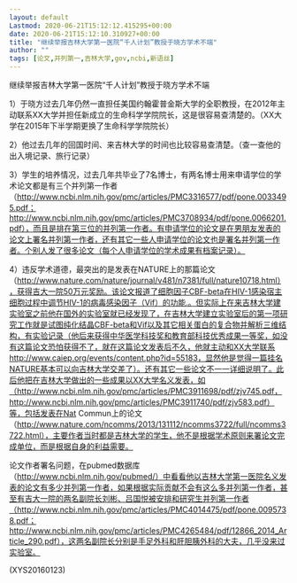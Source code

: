 ```yaml
---
layout: default
Lastmod: 2020-06-21T15:12:12.415295+00:00
date: 2020-06-21T15:12:10.310927+00:00
title: "继续举报吉林大学第一医院“千人计划”教授于晓方学术不端"
author: ""
tags: [论文,并列第一,吉林大学,gov,ncbi,新语丝]
---
```


继续举报吉林大学第一医院“千人计划”教授于晓方学术不端

1）于晓方过去几年仍然一直担任美国约翰霍普金斯大学的全职教授，在2012年主动联系XX大学并担任新成立的生命科学学院院长，这是很容易查清楚的。（XX大学在2015年下半学期更换了生命科学学院院长）

2）他过去几年的回国时间、来吉林大学的时间也比较容易查清楚。（查一查他的出入境记录、旅行记录）

3）学生的培养情况，过去几年共毕业了7名博士，有两名博士用来申请学位的学术论文都是有三个并列第一作者（http://www.ncbi.nlm.nih.gov/pmc/articles/PMC3316577/pdf/pone.0033495.pdf；http://www.ncbi.nlm.nih.gov/pmc/articles/PMC3708934/pdf/pone.0066201.pdf），而且是排在第三位的并列第一作者。有申请学位的论文是在男朋友发表的论文上署名并列第一作者，还有其它一些人申请学位的论文也是署名并列第一作者。个别人发了很多论文（每个人申请学位的学术成果有档案记录）。

4）违反学术道德，最突出的是发表在NATURE上的那篇论文（http://www.nature.com/nature/journal/v481/n7381/full/nature10718.html），获得吉大一院50万元奖励。该论文报道了细胞因子CBF-beta在HIV-1感染宿主细胞过程中调节HIV-1的病毒感染因子（Vif）的功能.。但实际上在来吉林大学建实验室之前他在国外的实验室就已经发现了，在吉林大学建立实验室后的第一项研究工作就是试图纯化结晶CBF-beta和Vif以及其它相关蛋白的复合物并解析三维结构，有实验记录（他后来获得中华医学科技奖和教育部科技优秀成果一等奖，如没有这篇论文恐怕获得不了，就在这篇论文发表后不久，他就主动和XX大学联系http://www.caiep.org/events/content.php?id=55183，显然他是觉得一篇挂名NATURE基本可以向吉林大学交差了）。还有其它一些论文不一一详细说明了。此后他把在吉林大学做出的一些成果以XX大学名义发表，如（http://www.ncbi.nlm.nih.gov/pmc/articles/PMC3911698/pdf/zjv745.pdf，http://www.ncbi.nlm.nih.gov/pmc/articles/PMC3911740/pdf/zjv583.pdf）等，包括发表在Nat Commun上的论文（http://www.nature.com/ncomms/2013/131112/ncomms3722/full/ncomms3722.html），主要作者当时都是吉林大学的学生，他不是根据学术原则来署论文完成单位，而是根据自身的利益需要。

论文作者署名问题，在pubmed数据库（http://www.ncbi.nlm.nih.gov/pubmed/）中看看他以吉林大学第一医院名义发表的论文有多少并列第一作者，如果根据实际贡献不会有这么多并列第一作者，甚至有吉大一院的两名副院长刘彬、吕国悦被安排和研究生并列第一作者（http://www.ncbi.nlm.nih.gov/pmc/articles/PMC4014475/pdf/pone.0095738.pdf；http://www.ncbi.nlm.nih.gov/pmc/articles/PMC4265484/pdf/12866_2014_Article_290.pdf），这两名副院长分别是手足外科和肝胆胰外科的大夫，几乎没来过实验室。

(XYS20160123)

